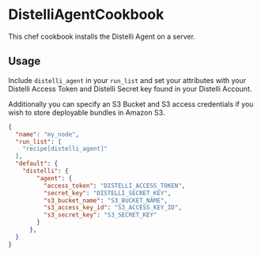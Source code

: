 DistelliAgentCookbook
=====================

This chef cookbook installs the Distelli Agent on a server. 

Usage
-----

Include `distelli_agent` in your `run_list` and set your attributes with your Distelli Access Token and Distelli Secret key found in your Distelli Account.

Additionally you can specify an S3 Bucket and S3 access credentials if you wish to store deployable bundles in Amazon S3.

```json
{
  "name": "my_node",
  "run_list": [
    "recipe[distelli_agent]"
  ],
  "default": {
    "distelli": {
        "agent": {
          "access_token": "DISTELLI_ACCESS_TOKEN",
          "secret_key": "DISTELLI_SECRET_KEY",
          "s3_bucket_name": "S3_BUCKET_NAME",
          "s3_access_key_id": "S3_ACCESS_KEY_ID",
          "s3_secret_key": "S3_SECRET_KEY"
        }
      },
  }
}
```


